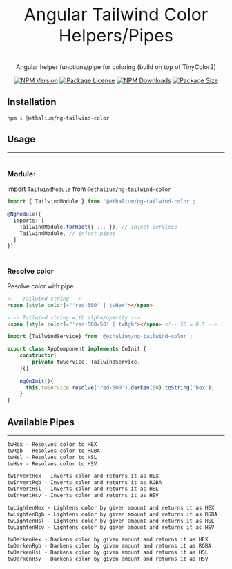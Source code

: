 <p align="center" style="font-size: 40px;">Angular Tailwind Color Helpers/Pipes</p>

<p align="center">Angular helper functions/pipe for coloring (build on top of TinyColor2)</p>
<p align="center">
    <a href="https://www.npmjs.com/package/@ethalium/ng-tailwind-color" target="_blank"><img src="https://img.shields.io/npm/v/@ethalium/ng-tailwind-color.svg" alt="NPM Version" /></a>
    <a href="https://www.npmjs.com/package/@ethalium/ng-tailwind-color" target="_blank"><img src="https://img.shields.io/npm/l/@ethalium/ng-tailwind-color.svg" alt="Package License" /></a>
    <a href="https://www.npmjs.com/package/@ethalium/ng-tailwind-color" target="_blank"><img src="https://img.shields.io/npm/dm/@ethalium/ng-tailwind-color.svg" alt="NPM Downloads" /></a>
    <a href="https://www.npmjs.com/package/@ethalium/ng-tailwind-color" target="_blank"><img src="https://img.shields.io/bundlephobia/min/@ethalium/ng-tailwind-color?label=size" alt="Package Size" /></a>
</p>

## Installation
`npm i @ethalium/ng-tailwind-color`

## Usage

---

#
### Module:
Import `TailwindModule` from `@ethalium/ng-tailwind-color`

```typescript
import { TailwindModule } from '@ethalium/ng-tailwind-color';

@NgModule({
  imports: [
    TailwindModule.forRoot({ ... }), // inject services
    TailwindModule, // inject pipes
  ]
})
```
#
### Resolve color
Resolve color with pipe
```html
<!-- Tailwind string -->
<span [style.color]="'red-500' | twHex"></span>

<!-- Tailwind string with alpha/opacity -->
<span [style.color]="'red-500/50' | twRgb"></span> <!-- 50 = 0.5 -->
```

```typescript
import {TailwindService} from '@ethalium/ng-tailwind-color';

export class AppComponent implements OnInit {
    constructor(
        private twService: TailwindService,
    ){}
  
    ngOnInit(){
      this.twService.resolve('red-500').darken(50).toString('hex');
    }
}

```

## Available Pipes

---
```html
twHex - Resolves color to HEX
twRgb - Resolves color to RGBA
twHsl - Resolves color to HSL
twHsv - Resolves color to HSV

twInvertHex - Inverts color and returns it as HEX
twInvertRgb - Inverts color and returns it as RGBA
twInvertHsl - Inverts color and returns it as HSL
twInvertHsv - Inverts color and returns it as HSV

twLightenHex - Lightens color by given amount and returns it as HEX
twLightenRgb - Lightens color by given amount and returns it as RGBA
twLightenHsl - Lightens color by given amount and returns it as HSL
twLightenHsv - Lightens color by given amount and returns it as HSV

twDarkenHex - Darkens color by given amount and returns it as HEX
twDarkenRgb - Darkens color by given amount and returns it as RGBA
twDarkenHsl - Darkens color by given amount and returns it as HSL
twDarkenHsv - Darkens color by given amount and returns it as HSV
```
